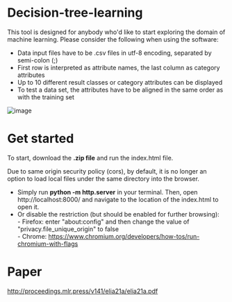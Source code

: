 # Decision-tree-learning

This tool is designed for anybody who'd like to start exploring the domain of machine learning. Please consider the following when using the software:

- Data input files have to be .csv files in utf-8 encoding, separated by semi-colon (;)
- First row is interpreted as attribute names, the last column as category attributes
- Up to 10 different result classes or category attributes can be displayed
- To test a data set, the attributes have to be aligned in the same order as with the training set

![image](https://user-images.githubusercontent.com/29278598/158385697-f150b237-3578-410b-9f6c-ff35324a45b9.png)

# Get started

To start, download the **.zip file** and run the index.html file.

Due to same origin security policy (cors), by default, it is no longer an option to load local files under the same directory into the browser.

- Simply run 
**python -m http.server**
in your terminal.
Then, open http://localhost:8000/ and navigate to the location of the index.html to open it.
- Or disable the restriction (but should be enabled for further browsing):  
        - Firefox: enter "about:config" and then change the value of "privacy.file_unique_origin" to false  
        - Chrome: https://www.chromium.org/developers/how-tos/run-chromium-with-flags  
        
# Paper

http://proceedings.mlr.press/v141/elia21a/elia21a.pdf 


